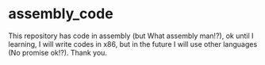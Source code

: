 # assembly_code
This repository has code in assembly (but What assembly man!?), ok until I learning, I will write codes in x86, but in the future I will use other languages (No promise ok!?). Thank you.
